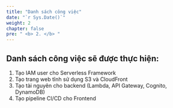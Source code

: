 ```yaml
---
title: "Danh sách công việc"
date: "`r Sys.Date()`"
weight: 2
chapter: false
pre: " <b> 2. </b> "
---
```


## Danh sách công việc sẽ được thực hiện:

1. Tạo IAM user cho Serverless Framework
2. Tạo trang web tĩnh sử dụng S3 và CloudFront
3. Tạo tài nguyên cho backend (Lambda, API Gateway, Cognito, DynamoDB)
4. Tạo pipeline CI/CD cho Frontend
